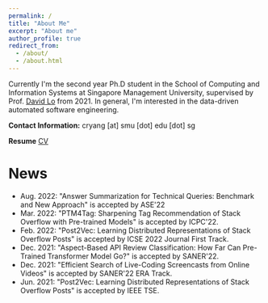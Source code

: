 ```yaml
---
permalink: /
title: "About Me"
excerpt: "About me"
author_profile: true
redirect_from: 
  - /about/
  - /about.html
---
```


Currently I'm the second year Ph.D student in the School of Computing and Information Systems at Singapore Management University, supervised by Prof. [David Lo](http://www.mysmu.edu/faculty/davidlo/) from 2021. In general, I'm interested in the data-driven automated software engineering.

**Contact Information:** cryang [at] smu [dot] edu [dot] sg 


**Resume** [CV](http://autumn-city.github.io/files/resume.pdf) 

# News
+ Aug. 2022: "Answer Summarization for Technical Queries: Benchmark and New Approach" is accepted by ASE'22
+ Mar. 2022: "PTM4Tag: Sharpening Tag Recommendation of Stack Overflow with Pre-trained Models" is accepted by ICPC'22.
+ Feb. 2022: "Post2Vec: Learning Distributed Representations of Stack Overflow Posts" is accepted by ICSE 2022 Journal First Track.
+ Dec. 2021: "Aspect-Based API Review Classification: How Far Can Pre-Trained Transformer Model Go?" is accepted by SANER'22. 
+ Dec. 2021: "Efficient Search of Live-Coding Screencasts from Online Videos" is accepted by SANER'22 ERA Track. 
+ Jun. 2021: "Post2Vec: Learning Distributed Representations of Stack Overflow Posts" is accepted by IEEE TSE. 

